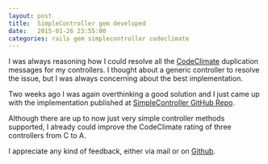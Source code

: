 ```yaml
---
layout: post
title:  SimpleController gem developed
date:   2015-01-26 23:55:00
categories: rails gem simplecontroller codeclimate
---
```


I was always reasoning how I could resolve all the [CodeClimate](https://www.codeclimate.com) duplication messages for my controllers. I thought about a generic controller to resolve the issue, but I was always concerning about the best implementation.

Two weeks ago I was again overthinking a good solution and I just came up with the implementation
published at [SimpleController GitHub Repo](https://www.github.com/philippneugebauer/SimpleController).

Although there are up to now just very simple controller methods supported,
I already could improve the CodeClimate rating of three controllers from C to A.

I appreciate any kind of feedback, either via mail or on [Github](https://github.com/philippneugebauer/SimpleController/issues).
